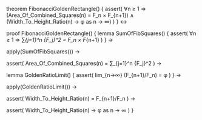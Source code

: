 theorem FibonacciGoldenRectangle() {
  assert(
    ∀n ≥ 1 ⇒ 
    (Area_Of_Combined_Squares(n) = F_n × F_{n+1})
    ∧
    (Width_To_Height_Ratio(n) → φ as n → ∞)
  )
} ↔

proof FibonacciGoldenRectangle() {
  lemma SumOfFibSquares() {
    assert(
      ∀n ≥ 1 ⇒ ∑_{j=1}^n {F_j}^2 = F_n × F_{n+1}
    )
  } →
  
  apply(SumOfFibSquares()) →
  
  assert(
    Area_Of_Combined_Squares(n) = ∑_{j=1}^n {F_j}^2
  ) →
  
  lemma GoldenRatioLimit() {
    assert(
      lim_{n→∞} (F_{n+1}/F_n) = φ
    )
  } →
  
  apply(GoldenRatioLimit()) →
  
  assert(
    Width_To_Height_Ratio(n) = F_{n+1}/F_n
  ) →
  
  assert(
    Width_To_Height_Ratio(n) → φ as n → ∞
  )
}